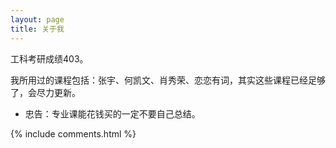 ```yaml
---
layout: page
title: 关于我
---
```


工科考研成绩403。

我所用过的课程包括：张宇、何凯文、肖秀荣、恋恋有词，其实这些课程已经足够了，会尽力更新。

- 忠告：专业课能花钱买的一定不要自己总结。





{% include comments.html %}
